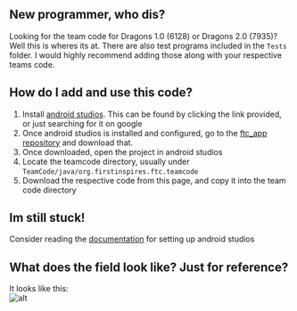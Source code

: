## New programmer, who dis?

Looking for the team code for Dragons 1.0 (6128) or Dragons 2.0 (7935)? Well this is wheres its at. 
There are also test programs included in the `Tests` folder. I would highly recommend adding those along with your respective teams code.

## How do I add and use this code?

1. Install [android studios](https://developer.android.com/studio/index.html). This can be found by clicking the link provided, or just searching for it on google
2. Once android studios is installed and configured, go to the [ftc_app repository](https://github.com/ftctechnh/ftc_app) and download that.
3. Once downloaded, open the project in android studios
4. Locate the teamcode directory, usually under `TeamCode/java/org.firstinspires.ftc.teamcode`
5. Download the respective code from this page, and copy it into the team code directory

## Im still stuck!

Consider reading the [documentation](https://www.firstinspires.org/sites/default/files/uploads/resource_library/ftc/android-studio-tutorial.pdf) for setting up android studios

## What does the field look like? Just for reference?
It looks like this:
<br>
![alt](https://cdn3.volusion.com/vyfsn.knvgw/v/vspfiles/photos/am-3600-2.jpg?1505371248)
